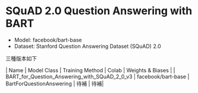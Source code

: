 # SQuAD 2.0 Question Answering with BART

* Model: facebook/bart-base
* Dataset: Stanford Question Answering Dataset (SQuAD) 2.0

三種版本如下

| Name         | Model Class   | Training Method  | Colab      | Weights & Biases  |
| BART_for_Question_Answering_with_SQuAD_2_0_v3 | facebook/bart-base | BartForQuestionAnswering | 待補 | 待補|
